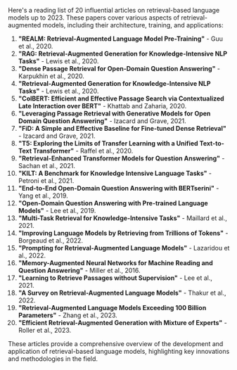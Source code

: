 Here's a reading list of 20 influential articles on retrieval-based language models up to 2023. These papers cover various aspects of retrieval-augmented models, including their architecture, training, and applications:

1. **"REALM: Retrieval-Augmented Language Model Pre-Training"** - Guu et al., 2020.
2. **"RAG: Retrieval-Augmented Generation for Knowledge-Intensive NLP Tasks"** - Lewis et al., 2020.
3. **"Dense Passage Retrieval for Open-Domain Question Answering"** - Karpukhin et al., 2020.
4. **"Retrieval-Augmented Generation for Knowledge-Intensive NLP Tasks"** - Lewis et al., 2020.
5. **"ColBERT: Efficient and Effective Passage Search via Contextualized Late Interaction over BERT"** - Khattab and Zaharia, 2020.
6. **"Leveraging Passage Retrieval with Generative Models for Open Domain Question Answering"** - Izacard and Grave, 2021.
7. **"FiD: A Simple and Effective Baseline for Fine-tuned Dense Retrieval"** - Izacard and Grave, 2021.
8. **"T5: Exploring the Limits of Transfer Learning with a Unified Text-to-Text Transformer"** - Raffel et al., 2020.
9. **"Retrieval-Enhanced Transformer Models for Question Answering"** - Sachan et al., 2021.
10. **"KILT: A Benchmark for Knowledge Intensive Language Tasks"** - Petroni et al., 2021.
11. **"End-to-End Open-Domain Question Answering with BERTserini"** - Yang et al., 2019.
12. **"Open-Domain Question Answering with Pre-trained Language Models"** - Lee et al., 2019.
13. **"Multi-Task Retrieval for Knowledge-Intensive Tasks"** - Maillard et al., 2021.
14. **"Improving Language Models by Retrieving from Trillions of Tokens"** - Borgeaud et al., 2022.
15. **"Prompting for Retrieval-Augmented Language Models"** - Lazaridou et al., 2022.
16. **"Memory-Augmented Neural Networks for Machine Reading and Question Answering"** - Miller et al., 2016.
17. **"Learning to Retrieve Passages without Supervision"** - Lee et al., 2021.
18. **"A Survey on Retrieval-Augmented Language Models"** - Thakur et al., 2022.
19. **"Retrieval-Augmented Language Models Exceeding 100 Billion Parameters"** - Zhang et al., 2023.
20. **"Efficient Retrieval-Augmented Generation with Mixture of Experts"** - Roller et al., 2023.

These articles provide a comprehensive overview of the development and application of retrieval-based language models, highlighting key innovations and methodologies in the field.